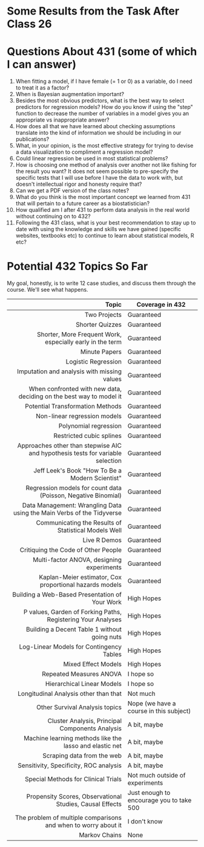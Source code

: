# Some Results from the Task After Class 26

# Questions About 431 (some of which I can answer)

1. When fitting a model, if I have female (= 1 or 0) as a variable, do I need to treat it as a factor?
2. When is Bayesian augmentation important?
3. Besides the most obvious predictors, what is the best way to select predictors for regression models? How do you know if using the "step" function to decrease the number of variables in a model gives you an appropriate vs inappropriate answer?
4. How does all that we have learned about checking assumptions translate into the kind of information we should be including in our publications?
5. What, in your opinion, is the most effective strategy for trying to devise a data visualization to compliment a regression model?
6. Could linear regression be used in most statistical problems?
7. How is choosing one method of analysis over another not like fishing for the result you want?  It does not seem possible to pre-specify the specific tests that I will use before I have the data to work with, but doesn't intellectual rigor and honesty require that?
8. Can we get a PDF version of the class notes?
9. What do you think is the most important concept we learned from 431 that will pertain to a future career as a biostatistician?
10. How qualified am I after 431 to perform data analysis in the real world without continuing on to 432?
11. Following the 431 class, what is your best recommendation to stay up to date with using the knowledge and skills we have gained (specific websites, textbooks etc) to continue to learn about statistical models, R etc?

# Potential 432 Topics So Far

My goal, honestly, is to write 12 case studies, and discuss them through the course. We'll see what happens.

Topic | Coverage in 432
-----------------------------------------------------------------------: | ----------------
Two Projects | Guaranteed
Shorter Quizzes | Guaranteed
Shorter, More Frequent Work, especially early in the term | Guaranteed
Minute Papers | Guaranteed
Logistic Regression | Guaranteed
Imputation and analysis with missing values | Guaranteed
When confronted with new data, deciding on the best way to model it | Guaranteed
Potential Transformation Methods | Guaranteed
Non-linear regression models | Guaranteed
Polynomial regression | Guaranteed
Restricted cubic splines | Guaranteed
Approaches other than stepwise AIC and hypothesis tests for variable selection | Guaranteed
Jeff Leek's Book "How To Be a Modern Scientist" | Guaranteed
Regression models for count data (Poisson, Negative Binomial) | Guaranteed
Data Management: Wrangling Data using the Main Verbs of the Tidyverse | Guaranteed
Communicating the Results of Statistical Models Well | Guaranteed
Live R Demos | Guaranteed
Critiquing the Code of Other People | Guaranteed
Multi-factor ANOVA, designing experiments | Guaranteed
Kaplan-Meier estimator, Cox proportional hazards models | Guaranteed
Building a Web-Based Presentation of Your Work | High Hopes
P values, Garden of Forking Paths, Registering Your Analyses | High Hopes
Building a Decent Table 1 without going nuts | High Hopes
Log-Linear Models for Contingency Tables | High Hopes
Mixed Effect Models | High Hopes
Repeated Measures ANOVA | I hope so
Hierarchical Linear Models | I hope so
Longitudinal Analysis other than that | Not much
Other Survival Analysis topics | Nope (we have a course in this subject)
Cluster Analysis, Principal Components Analysis | A bit, maybe
Machine learning methods like the lasso and elastic net | A bit, maybe
Scraping data from the web | A bit, maybe
Sensitivity, Specificity, ROC analysis | A bit, maybe
Special Methods for Clinical Trials | Not much outside of experiments
Propensity Scores, Observational Studies, Causal Effects | Just enough to encourage you to take 500
The problem of multiple comparisons and when to worry about it | I don't know
Markov Chains | None

